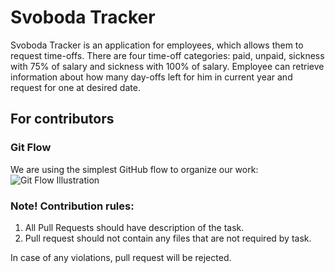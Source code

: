 # Svoboda Tracker

Svoboda Tracker is an application for employees, which allows them to request time-offs. There are four 
time-off categories: paid, unpaid, sickness with 75% of salary and sickness with 100% of salary.
Employee can retrieve information about how many day-offs left for him in current year and request for one at desired date.

## For contributors
### Git Flow
We are using the simplest GitHub flow to organize our work:
![Git Flow Illustration](https://i.imgur.com/HbuL7h4.png)

### Note! Contribution rules:
1. All Pull Requests should have description of the task.
2. Pull request should not contain any files that are not required by task.

In case of any violations, pull request will be rejected.